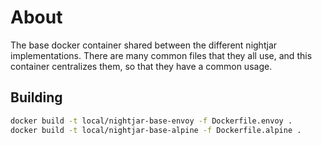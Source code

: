 # About

The base docker container shared between the different nightjar implementations.  There are many common files that they all use, and this container centralizes them, so that they have a common usage.

## Building

```bash
docker build -t local/nightjar-base-envoy -f Dockerfile.envoy .
docker build -t local/nightjar-base-alpine -f Dockerfile.alpine .
```
